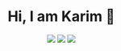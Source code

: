<h1 align="center"> Hi, I am Karim 👋</h1>
<p align="center">
  <a href="https://www.linkedin.com/in/karim-kalboussi-471507265"><img src="https://img.shields.io/badge/linkedin-%230177B5?style=flat&logo=instagram&logoColor=white"/></a>
  <a href="https://www.instagram.com/kalboussi_karim"><img src="https://img.shields.io/badge/instagram-%23E4415F?style=flat&logo=instagram&logoColor=white"/></a>
  <a href="https://www.facebook.com/El.Kalboussi.Karim"><img src="https://img.shields.io/badge/facebook-%230177B5?style=flat&logo=facebook&logoColor=white"/></a>
</p>

<!--
**kalboussiKarim/kalboussiKarim** is a ✨ _special_ ✨ repository because its `README.md` (this file) appears on your GitHub profile.

Here are some ideas to get you started:

- 🔭 I’m currently working on ...
- 🌱 I’m currently learning ...
- 👯 I’m looking to collaborate on ...
- 🤔 I’m looking for help with ...
- 💬 Ask me about ...
- 📫 How to reach me: ...
- 😄 Pronouns: ...
- ⚡ Fun fact: ...
-->
